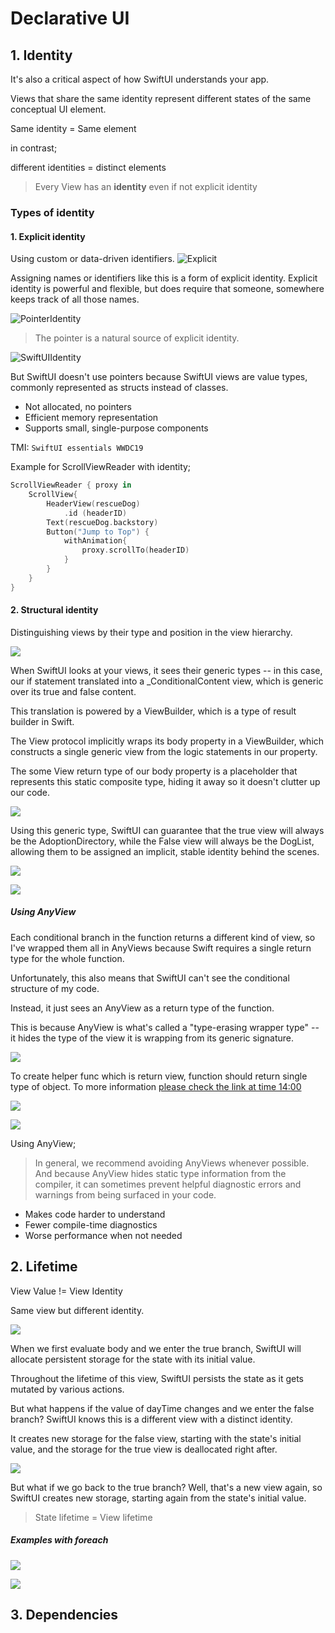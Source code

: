 # Declarative UI
## 1. Identity

It's also a critical aspect of how SwiftUI understands your app. 

Views that share the same identity represent different states of the same conceptual UI element.

Same identity = Same element

in contrast;

different identities = distinct elements

>	Every View has an **identity** even if not explicit identity

### Types of identity

#### 1. Explicit identity

Using custom or data-driven identifiers.
	![Explicit](images/ExplicitIdentity.png)
	
	
Assigning names or identifiers like this is a form of explicit identity.
Explicit identity is powerful and flexible, but does require that someone, somewhere keeps track of all those names.
	
![PointerIdentity](images/PointerIdentity.png)
	
>	The pointer is a natural source of explicit identity.

![SwiftUIIdentity](images/SwiftUIIdentity.png)
	
But SwiftUI doesn't use pointers because SwiftUI views are value types, commonly represented as structs instead of classes.
- Not allocated, no pointers
- Efficient memory representation
- Supports small, single-purpose components
	
TMI:  `SwiftUI essentials WWDC19`
		
Example for ScrollViewReader with identity; 
	
```swift
ScrollViewReader { proxy in
	ScrollView{
		HeaderView(rescueDog)
			.id (headerID)
		Text(rescueDog.backstory)
		Button("Jump to Top") {
			withAnimation{
				proxy.scrollTo(headerID)
			}
		}
	}
}
```


#### 2. Structural identity

Distinguishing views by their type and position in the view hierarchy.

![](images/Pasted%20image%2020220506180405.png)

When SwiftUI looks at your views, it sees their generic types -- in this case, our if statement translated into a _ConditionalContent view, which is generic over its true and false content.
	
This translation is powered by a ViewBuilder, which is a type of result builder in Swift.
	
The View protocol implicitly wraps its body property in a ViewBuilder, which constructs a single generic view from the logic statements in our property.
	
The some View return type of our body property is a placeholder that represents this static composite type, hiding it away so it doesn't clutter up our code.

![](images/Pasted%20image%2020220506181416.png)

Using this generic type, SwiftUI can guarantee that the true view will always be the AdoptionDirectory, while the False view will always be the DogList, allowing them to be assigned an implicit, stable identity behind the scenes.

![](images/Pasted%20image%2020220506181519.png)


![](images/Pasted%20image%2020220506181659.png)

##### Using AnyView

Each conditional branch in the function returns a different kind of view, so I've wrapped them all in AnyViews because Swift requires a single return type for the whole function.

Unfortunately, this also means that SwiftUI can't see the conditional structure of my code.

Instead, it just sees an AnyView as a return type of the function.

This is because AnyView is what's called a "type-erasing wrapper type" -- it hides the type of the view it is wrapping from its generic signature.

![](images/Pasted%20image%2020220506182653.png)

To create helper func which is return view, function should return single type of object. To more information [please check the link at time 14:00 ](https://developer.apple.com/wwdc21/10022)

![](images/Pasted%20image%2020220506182153.png)

![](images/Pasted%20image%2020220506183316.png)

Using AnyView; 

>	In general, we recommend avoiding AnyViews whenever possible. And because AnyView hides static type information from the compiler, it can sometimes prevent helpful diagnostic errors and warnings from being surfaced in your code.

- Makes code harder to understand
- Fewer compile-time diagnostics
- Worse performance when not needed

## 2. Lifetime

View Value != View Identity

Same view but different identity.

![](images/Pasted%20image%2020220506190125.png)


When we first evaluate body and we enter the true branch, SwiftUI will allocate persistent storage for the state with its initial value.

Throughout the lifetime of this view, SwiftUI persists the state as it gets mutated by various actions.

But what happens if the value of dayTime changes and we enter the false branch? SwiftUI knows this is a different view with a distinct identity.

It creates new storage for the false view, starting with the state's initial value, and the storage for the true view is deallocated right after.

![](images/Pasted%20image%2020220506190638.png)

But what if we go back to the true branch? Well, that's a new view again, so SwiftUI creates new storage, starting again from the state's initial value.

>	State lifetime = View lifetime

##### Examples with foreach

![](images/Pasted%20image%2020220506190953.png)


![](images/Pasted%20image%2020220506191258.png)

## 3. Dependencies

